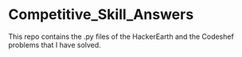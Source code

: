 # Competitive_Skill_Answers
This repo contains the .py files of the HackerEarth and the Codeshef problems that I have solved.
